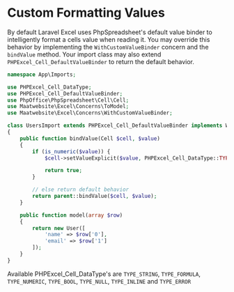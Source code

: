 # Custom Formatting Values

By default Laravel Excel uses PhpSpreadsheet's default value binder to intelligently format a cells value when reading it. You may override this behavior by implementing the `WithCustomValueBinder` concern and the `bindValue` method. Your import class may also extend `PHPExcel_Cell_DefaultValueBinder` to return the default behavior.

```php
namespace App\Imports;

use PHPExcel_Cell_DataType;
use PHPExcel_Cell_DefaultValueBinder;
use PhpOffice\PhpSpreadsheet\Cell\Cell;
use Maatwebsite\Excel\Concerns\ToModel;
use Maatwebsite\Excel\Concerns\WithCustomValueBinder;

class UsersImport extends PHPExcel_Cell_DefaultValueBinder implements WithCustomValueBinder, ToModel
{
    public function bindValue(Cell $cell, $value)
    {
        if (is_numeric($value)) {
            $cell->setValueExplicit($value, PHPExcel_Cell_DataType::TYPE_NUMERIC);

            return true;
        }

        // else return default behavior
        return parent::bindValue($cell, $value);
    }

    public function model(array $row)
    {
        return new User([
            'name' => $row['0'],
            'email' => $row['1']
        ]);
    }
}
```

Available PHPExcel_Cell_DataType's are `TYPE_STRING`, `TYPE_FORMULA`, `TYPE_NUMERIC`, `TYPE_BOOL`, `TYPE_NULL`, `TYPE_INLINE` and `TYPE_ERROR`

